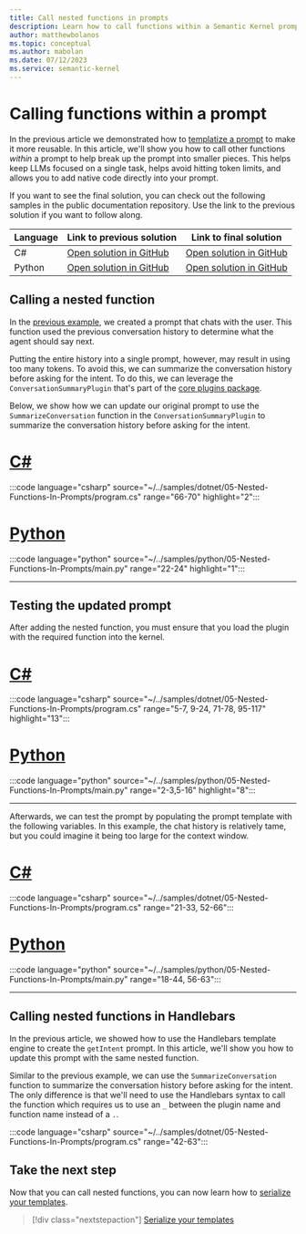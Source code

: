 ```yaml
---
title: Call nested functions in prompts
description: Learn how to call functions within a Semantic Kernel prompt.
author: matthewbolanos
ms.topic: conceptual
ms.author: mabolan
ms.date: 07/12/2023
ms.service: semantic-kernel
---
```


# Calling functions within a prompt
In the previous article we demonstrated how to [templatize a prompt](./templatizing-promtps.md) to make it more reusable. In this article, we'll show you how to call other functions _within_ a prompt to help break up the prompt into smaller pieces. This helps
keep LLMs focused on a single task, helps avoid hitting token limits, and allows you to add native code directly into your prompt.

If you want to see the final solution, you can check out the following samples in the public documentation repository. Use the link to the previous solution if you want to follow along.

| Language  | Link to previous solution | Link to final solution |
| --- | --- | --- |
| C# | [Open solution in GitHub](https://github.com/MicrosoftDocs/semantic-kernel-docs/tree/main/samples/dotnet/04-Templatizing-Prompts) | [Open solution in GitHub](https://github.com/MicrosoftDocs/semantic-kernel-docs/tree/main/samples/dotnet/05-Nested-Functions-In-Prompts) |
| Python | [Open solution in GitHub](https://github.com/MicrosoftDocs/semantic-kernel-docs/tree/main/samples/python/04-Templatizing-Prompts) | [Open solution in GitHub](https://github.com/MicrosoftDocs/semantic-kernel-docs/tree/main/samples/python/05-Nested-Functions-In-Prompts) |


## Calling a nested function
In the [previous example](./templatizing-prompts.md), we created a prompt that chats with the user. This function used the previous conversation history to determine what the agent should say next.

Putting the entire history into a single prompt, however, may result in using too many tokens. To avoid this, we can summarize the conversation history before asking for the intent. To do this, we can leverage the `ConversationSummaryPlugin` that's part of the [core plugins package](../agents/plugins/using-plugins/out-of-the-box-plugins.md).

Below, we show how we can update our original prompt to use the `SummarizeConversation` function in the `ConversationSummaryPlugin` to summarize the conversation history before asking for the intent.

# [C#](#tab/Csharp)

:::code language="csharp" source="~/../samples/dotnet/05-Nested-Functions-In-Prompts/program.cs" range="66-70" highlight="2":::

# [Python](#tab/python)

:::code language="python" source="~/../samples/python/05-Nested-Functions-In-Prompts/main.py" range="22-24" highlight="1":::

---

## Testing the updated prompt
After adding the nested function, you must ensure that you load the plugin with the required function into the kernel.

# [C#](#tab/Csharp)

:::code language="csharp" source="~/../samples/dotnet/05-Nested-Functions-In-Prompts/program.cs" range="5-7, 9-24, 71-78, 95-117" highlight="13":::

# [Python](#tab/python)

:::code language="python" source="~/../samples/python/05-Nested-Functions-In-Prompts/main.py" range="2-3,5-16" highlight="8":::

---

Afterwards, we can test the prompt by populating the prompt template with the following variables. In this example, the chat history is relatively tame, but you could imagine it being too large for the context window.

# [C#](#tab/Csharp)

:::code language="csharp" source="~/../samples/dotnet/05-Nested-Functions-In-Prompts/program.cs" range="21-33, 52-66":::

# [Python](#tab/python)

:::code language="python" source="~/../samples/python/05-Nested-Functions-In-Prompts/main.py" range="18-44, 56-63":::

---

## Calling nested functions in Handlebars
In the previous article, we showed how to use the Handlebars template engine to create the `getIntent` prompt. In this article, we'll show you how to update this prompt with the same nested function.

Similar to the previous example, we can use the `SummarizeConversation` function to summarize the conversation history before asking for the intent. The only difference is that we'll need to use the Handlebars syntax to call the function which requires us to use an `_` between the plugin name and function name instead of a `.`.

:::code language="csharp" source="~/../samples/dotnet/05-Nested-Functions-In-Prompts/program.cs" range="42-63":::

## Take the next step
Now that you can call nested functions, you can now learn how to [serialize your templates](./serializing-semantic-functions.md).

> [!div class="nextstepaction"]
> [Serialize your templates](./serializing-semantic-functions.md)